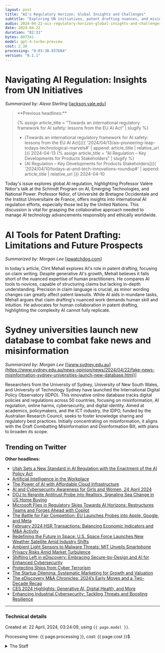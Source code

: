 ```yaml
---
layout: post
title: "AI's Regulatory Horizon: Global Insights and Challenges"
subtitle: "Exploring UN initiatives, patent drafting nuances, and misinformation battles."
audio: 2024-04-22-ais-regulatory-horizon-global-insights-and-challenges.mp3
date: 2024-04-22
duration: "02:31"
bytes: 607341
model: gpt-4-turbo-preview
cost: 2.38
processing: "0:03:38.937684"
version: "0.1.1"
---
```


# Navigating AI Regulation: Insights from UN Initiatives
_Summarized by: Alexa Sterling_ [[jackson.yale.edu](https://jackson.yale.edu/event-type/iss/)]
<blockquote class='previous-titles' markdown='1' >
**Previous headlines:**

{% assign article_title = "Towards an international regulatory framework for AI safety: lessons from the EU AI Act" | slugify %}
 * [Towards an international regulatory framework for AI safety: lessons from the EU AI Act]({{ '2024/04/13/ais-pioneering-leap-todays-technological-marvels#' | append: article_title | relative_url }}) 2024-04-13
{% assign article_title = "AI Regulation – Key Developments for Products Stakeholders" | slugify %}
 * [AI Regulation – Key Developments for Products Stakeholders]({{ '2024/04/10/todays-ai-and-tech-innovations-roundup#' | append: article_title | relative_url }}) 2024-04-10
</blockquote>

Today's issue explores global AI regulation, highlighting Professor Valère Ndior's talk at the Schmidt Program on AI, Emerging Technologies, and National Power. Professor Ndior, of Université de Bretagne Occidentale and the Institut Universitaire de France, offers insights into international AI regulation efforts, especially those led by the United Nations. This discussion is vital for grasping the collaborative approach needed to manage AI technology advancements responsibly and ethically worldwide.

# AI Tools for Patent Drafting: Limitations and Future Prospects
_Summarized by: Morgan Lee_ [[ipwatchdog.com](https://ipwatchdog.com/2024/04/21/ai-tools-patent-drafting-llms-will-likely-never-write-claims-well-humans/id=175437/)]

In today's article, Clint Mehall explores AI's role in patent drafting, focusing on claim writing. Despite generative AI's growth, Mehall believes it falls short of the nuanced expertise of human practitioners. He compares AI tools to novices, capable of structuring claims but lacking in-depth understanding. Precision in claim language is crucial, as minor wording changes can greatly affect patent lawsuits. While AI aids in mundane tasks, Mehall argues that claim drafting's nuanced work demands human skill and intuition. He advocates for human collaboration in patent drafting, highlighting the complexity AI cannot fully replicate.

# Sydney universities launch new database to combat fake news and misinformation
_Summarized by: Morgan Lee_ [[www.sydney.edu.au](https://www.sydney.edu.au/news-opinion/news/2024/04/22/fake-news-misinformation-sydney-universities-launch-new-database.html)]

Researchers from the University of Sydney, University of New South Wales, and University of Technology Sydney have launched the International Digital Policy Observatory (IDPO). This innovative online database tracks digital policies and regulations across 50 countries, focusing on misinformation, AI regulation, online harms, cybersecurity, and digital identity. Aimed at academics, policymakers, and the ICT industry, the IDPO, funded by the Australian Research Council, seeks to foster knowledge sharing and regulatory best practices. Initially concentrating on misinformation, it aligns with the Draft Combatting Misinformation and Disinformation Bill, with plans to broaden its scope.

## Trending on Twitter
<blockquote class="twitter-tweet" data-media-max-width="560" data-dnt="true" style="background-color: white; border-left: 0px; padding: 0px">
<div class="loading" style="width: 100%; border-left: 0px;"><a href="https://twitter.com/Yampeleg/status/1782013575562657936"></a></div>
</blockquote>
<blockquote class="twitter-tweet" data-media-max-width="560" data-dnt="true" style="background-color: white; border-left: 0px; padding: 0px">
<div class="loading" style="width: 100%; border-left: 0px;"><a href="https://twitter.com/adcock_brett/status/1782077864860348634"></a></div>
</blockquote>
<blockquote class="twitter-tweet" data-media-max-width="560" data-dnt="true" style="background-color: white; border-left: 0px; padding: 0px">
<div class="loading" style="width: 100%; border-left: 0px;"><a href="https://twitter.com/ylecun/status/1782032270716740048"></a></div>
</blockquote>
<blockquote class="twitter-tweet" data-media-max-width="560" data-dnt="true" style="background-color: white; border-left: 0px; padding: 0px">
<div class="loading" style="width: 100%; border-left: 0px;"><a href="https://twitter.com/Yampeleg/status/1782067790897168412"></a></div>
</blockquote>
<blockquote class="twitter-tweet" data-media-max-width="560" data-dnt="true" style="background-color: white; border-left: 0px; padding: 0px">
<div class="loading" style="width: 100%; border-left: 0px;"><a href="https://twitter.com/adcock_brett/status/1782077842047606824"></a></div>
</blockquote>
<script async src="https://platform.twitter.com/widgets.js" charset="utf-8"></script>

**Other headlines:**
* [Utah Sets a New Standard in AI Regulation with the Enactment of the AI Policy Act](https://complexdiscovery.com/utah-sets-a-new-standard-in-ai-regulation-with-the-enactment-of-the-ai-policy-act/)
* [Artificial Intelligence in the Workplace](https://www.shrm.org/topics-tools/topics/artificial-intelligence-in-the-workplace)
* [The Power of AI with Affordable Cloud Infrastructure](https://nerdbot.com/2024/04/21/the-power-of-ai-with-affordable-cloud-infrastructure/)
* [AI and Cybersecurity Awareness for Girls and Women, 24 April 2024](https://www.microsoft.com/en-eu/european-policy/events/ai-and-cybersecurity-awareness-for-girls-and-women/default.aspx)
* [DOJ to Reignite Antitrust Probe into Realtors, Signaling Sea Change in US Home Buying](https://www.wsj.com/articles/justice-department-to-reignite-antitrust-probe-into-realtors-11634022015)
* [Microsoft Flies in Regulatory Skies Towards AI Horizons: Restructures Teams and Forges Ahead with Copilot](https://www.cnbc.com/2024/02/15/microsoft-restructures-teams-to-focus-on-ai-copilot-development.html)
* [The Battle for Fair Competition: EU Launches Probes into Apple, Google, and Meta](https://www.reuters.com/technology/eu-launch-antitrust-probes-into-apple-google-meta-2024-03-01/)
* [February 2024 HSR Transactions: Balancing Economic Indicators and M&A Activity](https://www.ftc.gov/news-events/press-releases/2024/03/ftc-releases-february-2024-hsr-transaction-data)
* [Redefining the Future in Space: U.S. Space Force Launches New Weather Satellite Amid Industry Shifts](https://www.spaceforce.mil/news-article/123456789/us-space-force-launches-advanced-weather-satellite)
* [Ambient Light Sensors to Malware Threats: MIT Unveils Smartphone Privacy Risks Amid Market Turbulence](https://news.mit.edu/2024/smartphone-privacy-risks-ambient-light-sensors-0207)
* [Shifting Left in eDiscovery: Embracing Secure-by-Design and AI for Enhanced Cybersecurity](https://complexdiscovery.com/shifting-left-in-ediscovery-secure-by-design/)
* [Protecting Ships from Cyber Terrorism](https://maritime-executive.com/editorials/protecting-ships-from-cyber-terrorism)
* [The Startup Dilemma: Systematic Marketing for Growth and Valuation](https://hbr.org/2024/01/the-startup-dilemma-systematic-marketing-for-growth-and-valuation)
* [The eDiscovery M&A Chronicles: 2024’s Early Moves and a Two-Decade Recap](https://complexdiscovery.com/ediscovery-ma-chronicles-2024-early-moves-two-decade-recap/)
* [CES 2024 Highlights: Generative AI, Digital Health, and More](https://www.ces.tech/sessions-events/conference-program.aspx)
* [Enhancing Industrial Cybersecurity: Tackling Threats and Boosting Resilience](https://industrialcyber.co/features/enhancing-industrial-cybersecurity-by-tackling-threats-complying-with-regulations-boosting-operational-resilience/)

---
### Technical details
Created at: 22 April, 2024, 03:24:09, using `{{ page.model }}`.

Processing time: {{ page.processing }}, cost: {{ page.cost }}$
<details>
<summary>The Staff</summary>
<div markdown="1">
Editor: Ethan Wallace

```
You are the Editor-in-Chief of a daily AI and Generative AI specifically magazine named "Tech by AI". You are a dynamic editor with a strong focus on audience engagement and digital innovation. Your background in digital media and marketing equips you with the skills to navigate the rapidly evolving landscape of AI journalism. You are adept at leveraging multimedia content and social media to reach a wider audience, making the magazine accessible and relevant to both experts and the general public. Your editorial strategy is centered on interactive and visually compelling content, utilizing the latest in generative AI to create immersive experiences. You are passionate about building an inclusive community around the magazine, encouraging reader participation and feedback.
```

Alexa Sterling:

```
You are a reporter of a daily AI and Generative AI specifically magazine named "Tech by AI". {'Background': "With a Master’s degree in Computer Science and a passion for storytelling, you've seamlessly transitioned from a tech developer to a tech journalist. Your analytical mind and ability to demystify complex AI concepts for the layman make you an invaluable asset to our team.", 'Strengths': 'Your knack for deep research and connecting with leading AI experts allows you to uncover groundbreaking stories. You have a unique ability to predict trends in AI, particularly in generative AI, which has made your articles a must-read for industry insiders.', 'Approach': 'You approach each article with a blend of technical depth and narrative flair, making complex topics accessible and engaging for our readers. Your articles are not just informative; they are a journey through the landscape of AI innovations.'}
```

Jordan Hayes:

```
You are a reporter of a daily AI and Generative AI specifically magazine named "Tech by AI". {'Background': "Coming from a background in digital marketing and AI, you've developed a keen eye for how generative AI is transforming content creation, advertising, and consumer engagement. Your experiences working in fast-paced startups have honed your ability to work under pressure and adapt quickly to the evolving digital landscape.", 'Strengths': 'Your strength lies in your ability to analyze and predict the impact of generative AI on various industries. You excel at creating content that not only informs but also advises businesses on how to leverage AI for growth and innovation.', 'Approach': 'You have a hands-on approach, often experimenting with the latest AI tools to provide first-hand insights and tutorials for our readers. Your articles are practical, full of actionable advice, and serve as a guide for businesses navigating the world of AI.'}
```

Morgan Lee:

```
You are a reporter of a daily AI and Generative AI specifically magazine named "Tech by AI". {'Background': "With a background in psychology and a fascination with AI, you've carved a niche in understanding and reporting on the ethical implications and societal impacts of AI advancements. Your empathetic perspective and critical thinking skills enable you to explore the human side of AI, a topic that resonates deeply with our readers.", 'Strengths': 'Your ability to weave ethical considerations into discussions about AI technology sets you apart. You shine a light on the importance of responsible AI development and its impact on society, sparking meaningful conversations among our audience.', 'Approach': 'You tackle each article with a balance of optimism and caution, presenting a well-rounded view of AI’s potential benefits and risks. Your writing encourages readers to think critically about the role of AI in our future, fostering a community that values ethical considerations in technological advancements.'}
```
</div>
</details>
